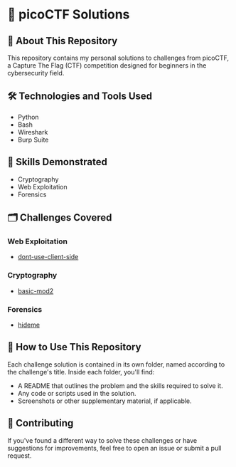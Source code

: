 # 🚀 picoCTF Solutions

## 📘 About This Repository

This repository contains my personal solutions to challenges from picoCTF, a Capture The Flag (CTF) competition designed for beginners in the cybersecurity field.

## 🛠️ Technologies and Tools Used

- Python
- Bash
- Wireshark
- Burp Suite

## 🌟 Skills Demonstrated

- Cryptography
- Web Exploitation
- Forensics

## 🗂️ Challenges Covered

### Web Exploitation
* [dont-use-client-side](./web-exploitation/dont-use-client-side)

### Cryptography 
* [basic-mod2](./cryptography/basic-mod2/)

### Forensics 
* [hideme](./Forensics/hideme/)

## 📖 How to Use This Repository

Each challenge solution is contained in its own folder, named according to the challenge's title. Inside each folder, you'll find:

- A README that outlines the problem and the skills required to solve it.
- Any code or scripts used in the solution.
- Screenshots or other supplementary material, if applicable.

## 🤝 Contributing

If you've found a different way to solve these challenges or have suggestions for improvements, feel free to open an issue or submit a pull request.

